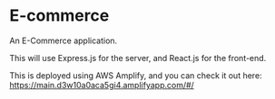 # E-commerce
An E-Commerce application.

This will use Express.js for the server, and React.js for the front-end.

This is deployed using AWS Amplify, and you can check it out here:
https://main.d3w10a0aca5gi4.amplifyapp.com/#/
